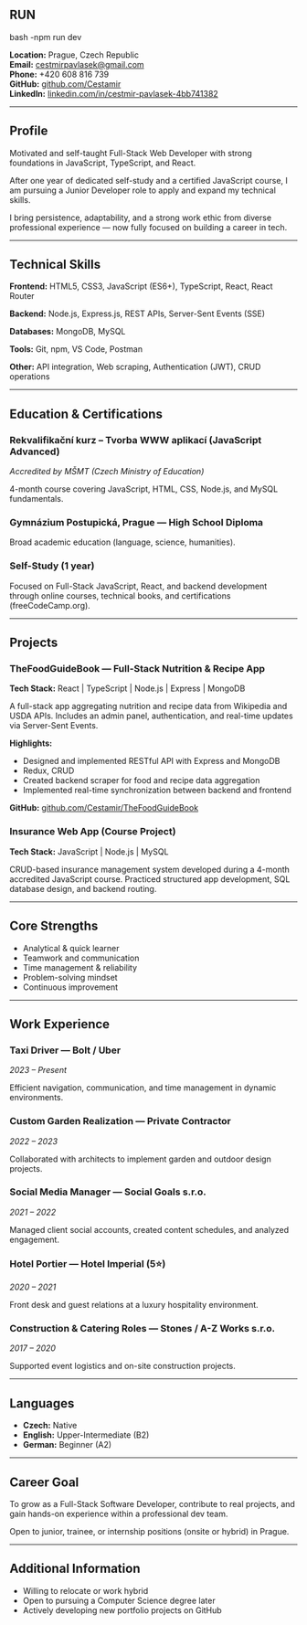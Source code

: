 ## RUN

bash
-npm run dev

**Location:** Prague, Czech Republic  
**Email:** cestmirpavlasek@gmail.com  
**Phone:** +420 608 816 739  
**GitHub:** [github.com/Cestamir](https://github.com/Cestamir)  
**LinkedIn:** [linkedin.com/in/cestmir-pavlasek-4bb741382](https://linkedin.com/in/cestmir-pavlasek-4bb741382)

---

## Profile

Motivated and self-taught Full-Stack Web Developer with strong foundations in JavaScript, TypeScript, and React.

After one year of dedicated self-study and a certified JavaScript course, I am pursuing a Junior Developer role to apply and expand my technical skills.

I bring persistence, adaptability, and a strong work ethic from diverse professional experience — now fully focused on building a career in tech.

---

## Technical Skills

**Frontend:** HTML5, CSS3, JavaScript (ES6+), TypeScript, React, React Router

**Backend:** Node.js, Express.js, REST APIs, Server-Sent Events (SSE)

**Databases:** MongoDB, MySQL

**Tools:** Git, npm, VS Code, Postman

**Other:** API integration, Web scraping, Authentication (JWT), CRUD operations

---

## Education & Certifications

### Rekvalifikační kurz – Tvorba WWW aplikací (JavaScript Advanced)
*Accredited by MŠMT (Czech Ministry of Education)*

4-month course covering JavaScript, HTML, CSS, Node.js, and MySQL fundamentals.

### Gymnázium Postupická, Prague — High School Diploma
Broad academic education (language, science, humanities).

### Self-Study (1 year)
Focused on Full-Stack JavaScript, React, and backend development through online courses, technical books, and certifications (freeCodeCamp.org).

---

## Projects

### TheFoodGuideBook — Full-Stack Nutrition & Recipe App
**Tech Stack:** React | TypeScript | Node.js | Express | MongoDB

A full-stack app aggregating nutrition and recipe data from Wikipedia and USDA APIs. Includes an admin panel, authentication, and real-time updates via Server-Sent Events.

**Highlights:**
- Designed and implemented RESTful API with Express and MongoDB
- Redux, CRUD
- Created backend scraper for food and recipe data aggregation
- Implemented real-time synchronization between backend and frontend

**GitHub:** [github.com/Cestamir/TheFoodGuideBook](https://github.com/Cestamir/TheFoodGuideBook)

### Insurance Web App (Course Project)
**Tech Stack:** JavaScript | Node.js | MySQL

CRUD-based insurance management system developed during a 4-month accredited JavaScript course. Practiced structured app development, SQL database design, and backend routing.

---

## Core Strengths

- Analytical & quick learner
- Teamwork and communication
- Time management & reliability
- Problem-solving mindset
- Continuous improvement

---

## Work Experience

### Taxi Driver — Bolt / Uber
*2023 – Present*

Efficient navigation, communication, and time management in dynamic environments.

### Custom Garden Realization — Private Contractor
*2022 – 2023*

Collaborated with architects to implement garden and outdoor design projects.

### Social Media Manager — Social Goals s.r.o.
*2021 – 2022*

Managed client social accounts, created content schedules, and analyzed engagement.

### Hotel Portier — Hotel Imperial (5⭐)
*2020 – 2021*

Front desk and guest relations at a luxury hospitality environment.

### Construction & Catering Roles — Stones / A-Z Works s.r.o.
*2017 – 2020*

Supported event logistics and on-site construction projects.

---

## Languages

- **Czech:** Native
- **English:** Upper-Intermediate (B2)
- **German:** Beginner (A2)

---

## Career Goal

To grow as a Full-Stack Software Developer, contribute to real projects, and gain hands-on experience within a professional dev team.

Open to junior, trainee, or internship positions (onsite or hybrid) in Prague.

---

## Additional Information

- Willing to relocate or work hybrid
- Open to pursuing a Computer Science degree later
- Actively developing new portfolio projects on GitHub